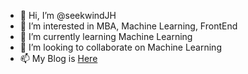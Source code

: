 - 👋 Hi, I’m @seekwindJH
- 👀 I’m interested in MBA, Machine Learning, FrontEnd
- 🌱 I’m currently learning Machine Learning
- 💞️ I’m looking to collaborate on Machine Learning
- 📫 My Blog is [Here](https://blog.seekwind.icu/)

<!---
seekwindJH/seekwindJH is a ✨ special ✨ repository because its `README.md` (this file) appears on your GitHub profile.
You can click the Preview link to take a look at your changes.
--->
